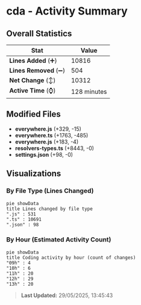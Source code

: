 # cda - Activity Summary 

## Overall Statistics

| Stat                   | Value                                                             |
| ---------------------- | ----------------------------------------------------------------- |
| **Lines Added** (➕)   | 10816                                          |
| **Lines Removed** (➖) | 504                                        |
| **Net Change** (↕)    | 10312                |
| **Active Time** (⌚)   | 128 minutes |


## Modified Files
- **everywhere.js** (+329, -15)
- **everywhere.ts** (+1763, -485)
- **everywhere.js** (+183, -4)
- **resolvers-types.ts** (+8443, -0)
- **settings.json** (+98, -0)

## Visualizations

### By File Type (Lines Changed)

```mermaid
pie showData
title Lines changed by file type
".js" : 531
".ts" : 10691
".json" : 98
```

### By Hour (Estimated Activity Count)

```mermaid
pie showData
title Coding activity by hour (count of changes)
"09h" : 4
"10h" : 6
"11h" : 20
"12h" : 29
"13h" : 20
```


> **Last Updated:** 29/05/2025, 13:45:43